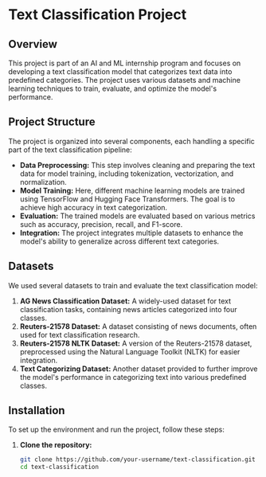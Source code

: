# Text Classification Project

## Overview
This project is part of an AI and ML internship program and focuses on developing a text classification model that categorizes text data into predefined categories. The project uses various datasets and machine learning techniques to train, evaluate, and optimize the model's performance.

## Project Structure
The project is organized into several components, each handling a specific part of the text classification pipeline:

- **Data Preprocessing:** This step involves cleaning and preparing the text data for model training, including tokenization, vectorization, and normalization.
- **Model Training:** Here, different machine learning models are trained using TensorFlow and Hugging Face Transformers. The goal is to achieve high accuracy in text categorization.
- **Evaluation:** The trained models are evaluated based on various metrics such as accuracy, precision, recall, and F1-score.
- **Integration:** The project integrates multiple datasets to enhance the model's ability to generalize across different text categories.

## Datasets
We used several datasets to train and evaluate the text classification model:

1. **AG News Classification Dataset:** A widely-used dataset for text classification tasks, containing news articles categorized into four classes.
2. **Reuters-21578 Dataset:** A dataset consisting of news documents, often used for text classification research.
3. **Reuters-21578 NLTK Dataset:** A version of the Reuters-21578 dataset, preprocessed using the Natural Language Toolkit (NLTK) for easier integration.
4. **Text Categorizing Dataset:** Another dataset provided to further improve the model's performance in categorizing text into various predefined classes.

## Installation

To set up the environment and run the project, follow these steps:

1. **Clone the repository:**
   ```bash
   git clone https://github.com/your-username/text-classification.git
   cd text-classification
